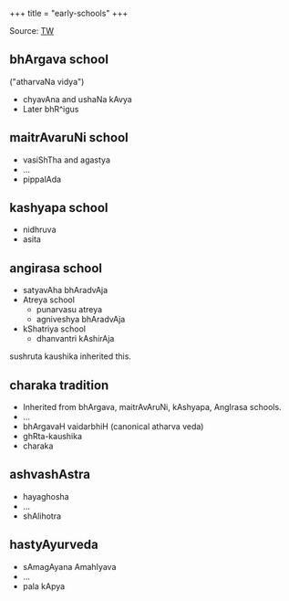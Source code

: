 +++
title = "early-schools"
+++

Source: [TW](https://www.oocities.org/somasushma/indoaryan_medicine.html)

## bhArgava school
("atharvaNa vidya")

- chyavAna and ushaNa kAvya
- Later bhR^igus

## maitrAvaruNi school
- vasiShTha and agastya
- …
- pippalAda

## kashyapa school 
- nidhruva
- asita

## angirasa school
- satyavAha bhAradvAja
- Atreya school
  - punarvasu atreya
  - agniveshya bhAradvAja
- kShatriya school
  - dhanvantri kAshirAja

sushruta kaushika inherited this.

## charaka tradition
- Inherited from bhArgava, maitrAvAruNi, kAshyapa, AngIrasa schools.
- ...
- bhArgavaH vaidarbhiH (canonical atharva veda)
- ghRta-kaushika
- charaka

## ashvashAstra
- hayaghosha
- ...
- shAlihotra

## hastyAyurveda
- sAmagAyana AmahIyava
- ...
- pala kApya


